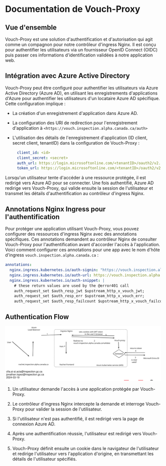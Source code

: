 # Documentation de Vouch-Proxy

## Vue d'ensemble

Vouch-Proxy est une solution d'authentification et d'autorisation qui agit
comme un compagnon pour notre contrôleur d'ingress Nginx. Il est conçu pour
authentifier les utilisateurs via un fournisseur OpenID Connect (OIDC) puis
passer ces informations d'identification validées à notre application web.

## Intégration avec Azure Active Directory

Vouch-Proxy peut être configuré pour authentifier les utilisateurs via Azure
Active Directory (Azure AD), en utilisant les enregistrements d'applications
d'Azure pour authentifier les utilisateurs d'un locataire Azure AD spécifique.
Cette configuration implique :

- La création d'un enregistrement d'application dans Azure AD.
- La configuration des URI de redirection pour l'enregistrement d'application à
  ```<https://vouch.inspection.alpha.canada.ca/auth>```
- L'utilisation des détails de l'enregistrement d'application (ID client, secret
client, tenantID) dans la configuration de Vouch-Proxy :

  ```yaml
    client_id: <id>
    client_secret: <secret>
    auth_url: https://login.microsoftonline.com/<tenantID>/oauth2/v2.0/authorize
    token_url: https://login.microsoftonline.com/<tenantID>/oauth2/v2.0/token
  ```

Lorsqu'un utilisateur tente d'accéder à une ressource protégée, il est redirigé
vers Azure AD pour se connecter. Une fois authentifié, Azure AD redirige vers
Vouch-Proxy, qui valide ensuite la session de l'utilisateur et transmet les
détails d'authentification au contrôleur d'ingress Nginx.

## Annotations Nginx Ingress pour l'authentification

Pour protéger une application utilisant Vouch-Proxy, vous pouvez configurer des
ressources d'ingress Nginx avec des annotations spécifiques. Ces annotations
demandent au contrôleur Nginx de consulter Vouch-Proxy pour l'authentification
avant d'accorder l'accès à l'application. Voici comment configurer ces
annotations pour une app avec le nom d'hôte d'ingress
`vouch.inspection.alpha.canada.ca` :

```yaml
annotations:
  nginx.ingress.kubernetes.io/auth-signin: "https://vouch.inspection.alpha.canada.ca/login?url=$scheme://$http_host$request_uri&vouch-failcount=$auth_resp_failcount&X-Vouch-Token=$auth_resp_jwt&error=$auth_resp_err"
  nginx.ingress.kubernetes.io/auth-url: https://vouch.inspection.alpha.canada.ca/validate
  nginx.ingress.kubernetes.io/auth-snippet: |
    # these return values are used by the @error401 call
    auth_request_set $auth_resp_jwt $upstream_http_x_vouch_jwt;
    auth_request_set $auth_resp_err $upstream_http_x_vouch_err;
    auth_request_set $auth_resp_failcount $upstream_http_x_vouch_failcount;
```

## Authentication Flow

![Flux d'authentification de Vouch-Proxy](../img/auth-vouch-proxy.svg)

1. Un utilisateur demande l'accès à une application protégée par Vouch-Proxy.

2. Le contrôleur d'ingress Nginx intercepte la demande et interroge
Vouch-Proxy pour valider la session de l'utilisateur.

3. Si l'utilisateur n'est pas authentifié, il est redirigé vers la
page de connexion Azure AD.

4. Après une authentification réussie, l'utilisateur est redirigé vers
Vouch-Proxy.

5. Vouch-Proxy définit ensuite un cookie dans le navigateur de l'utilisateur
et redirige l'utilisateur vers l'application d'origine, en transmettant les
détails de l'utilisateur spécifiés.
